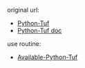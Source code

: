 
original url:
- [Python-Tuf](https://github.com/theupdateframework/python-tuf)
- [Python-Tuf doc](https://theupdateframework.readthedocs.io/en/latest/INSTALLATION.html#install-with-full-cryptographic-abilities)


use routine:
- [Available-Python-Tuf](https://blog.csdn.net/u011436427/article/details/130149791?csdn_share_tail=%7B%22type%22%3A%22blog%22%2C%22rType%22%3A%22article%22%2C%22rId%22%3A%22130149791%22%2C%22source%22%3A%22u011436427%22%7D)

